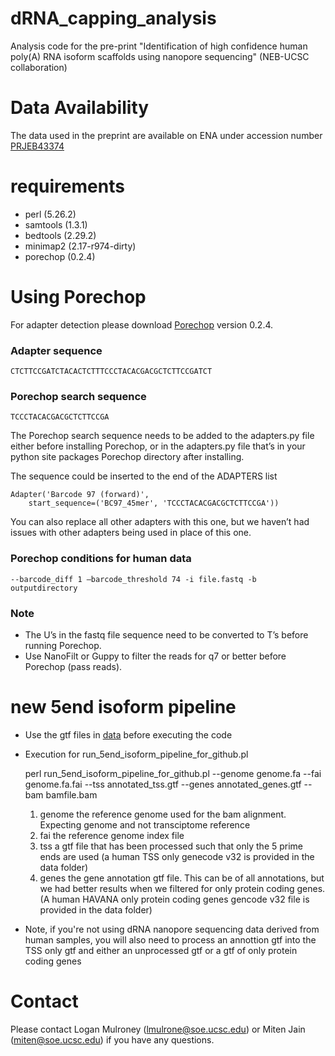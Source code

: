 # dRNA_capping_analysis
Analysis code for the pre-print "Identification of high confidence human poly(A) RNA isoform scaffolds using nanopore sequencing" (NEB-UCSC collaboration)

# Data Availability
The data used in the preprint are available on ENA under accession number [PRJEB43374](https://www.ebi.ac.uk/ena/browser/view/PRJEB43374)

# requirements
 - perl (5.26.2)
 - samtools (1.3.1)
 - bedtools (2.29.2)
 - minimap2 (2.17-r974-dirty)
 - porechop (0.2.4)

# Using Porechop
For adapter detection please download [Porechop](https://github.com/rrwick/Porechop) version 0.2.4.

### Adapter sequence

    CTCTTCCGATCTACACTCTTTCCCTACACGACGCTCTTCCGATCT

### Porechop search sequence

    TCCCTACACGACGCTCTTCCGA

The Porechop search sequence needs to be added to the adapters.py file either before installing Porechop, or in the adapters.py file that’s in your python site packages Porechop directory after installing.

The sequence could be inserted to the end of the ADAPTERS list

    Adapter('Barcode 97 (forward)',
        start_sequence=('BC97_45mer', 'TCCCTACACGACGCTCTTCCGA'))

You can also replace all other adapters with this one, but we haven’t had issues with other adapters being
used in place of this one.

### Porechop conditions for human data

    --barcode_diff 1 –barcode_threshold 74 -i file.fastq -b outputdirectory

### Note
 - The U’s in the fastq file sequence need to be converted to T’s before running Porechop.
 - Use NanoFilt or Guppy to filter the reads for q7 or better before Porechop (pass reads).

# new 5end isoform pipeline

 - Use the gtf files in [data](data) before executing the code

 - Execution for run_5end_isoform_pipeline_for_github.pl 

    perl run_5end_isoform_pipeline_for_github.pl --genome genome.fa --fai genome.fa.fai --tss annotated_tss.gtf --genes annotated_genes.gtf --bam bamfile.bam


    1. genome the reference genome used for the bam alignment. Expecting genome and not transciptome reference
    2. fai the reference genome index file
    3. tss a gtf file that has been processed such that only the 5 prime ends are used (a human TSS only genecode v32 is provided in the data folder)
    4. genes the gene annotation gtf file. This can be of all annotations, but we had better results when we filtered for only protein coding genes. (A human HAVANA only protein coding genes gencode v32 file is provided in the data folder)

 - Note, if you're not using dRNA nanopore sequencing data derived from human samples, you will also need to process an annottion gtf into the TSS only gtf and either an unprocessed gtf or a gtf of only protein coding genes

# Contact
Please contact Logan Mulroney (lmulrone@soe.ucsc.edu) or Miten Jain (miten@soe.ucsc.edu) if you have any questions. 

